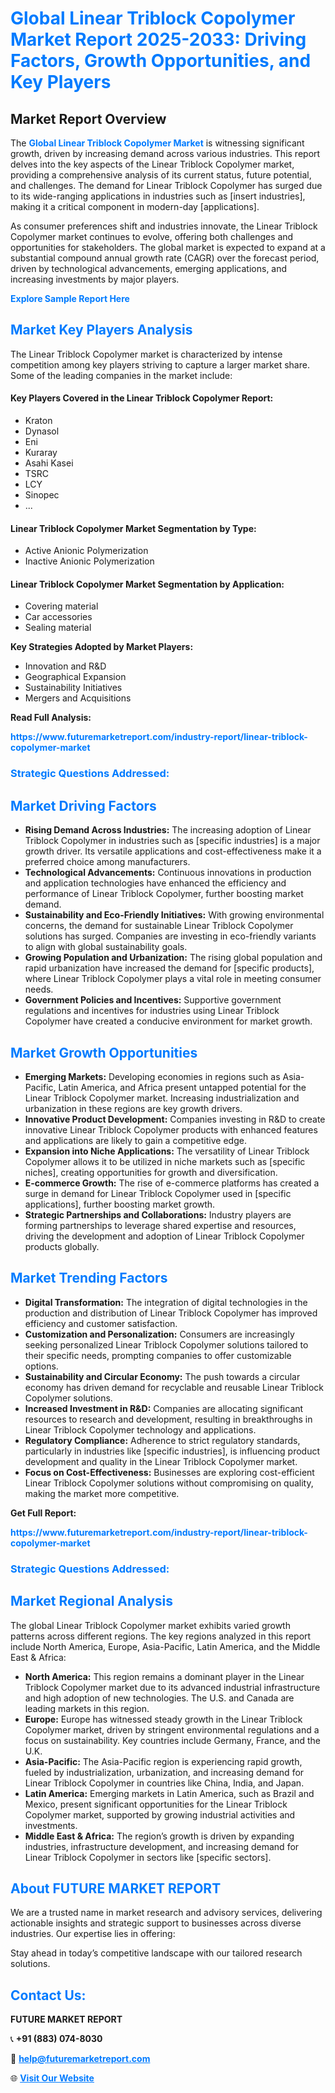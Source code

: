 <h1 style="color: #007BFF;">Global Linear Triblock Copolymer Market Report 2025-2033: Driving Factors, Growth Opportunities, and Key Players</h1>

<section id="overview">
<h2>Market Report Overview</h2>
<p>The <a href="https://www.futuremarketreport.com/industry-report/linear-triblock-copolymer-market" style="color: #007BFF; text-decoration: none;"><strong>Global Linear Triblock Copolymer Market</strong></a> is witnessing significant growth, driven by increasing demand across various industries. This report delves into the key aspects of the Linear Triblock Copolymer market, providing a comprehensive analysis of its current status, future potential, and challenges. The demand for Linear Triblock Copolymer has surged due to its wide-ranging applications in industries such as [insert industries], making it a critical component in modern-day [applications].</p>
<p>As consumer preferences shift and industries innovate, the Linear Triblock Copolymer market continues to evolve, offering both challenges and opportunities for stakeholders. The global market is expected to expand at a substantial compound annual growth rate (CAGR) over the forecast period, driven by technological advancements, emerging applications, and increasing investments by major players.</p>
</section>

<section id="overview">
<p><a href="https://www.futuremarketreport.com/request-sample/reportId=102926" style="color: #007BFF; text-decoration: none;"><strong>Explore Sample Report Here</strong></a></p>
</section>

<section id="key-players">
<h2 style="color: #007BFF;">Market Key Players Analysis</h2>
<p>The Linear Triblock Copolymer market is characterized by intense competition among key players striving to capture a larger market share. Some of the leading companies in the market include:</p>
<h4>Key Players Covered in the Linear Triblock Copolymer Report:</h4>
<ul><li>Kraton</li><li>Dynasol</li><li>Eni</li><li>Kuraray</li><li>Asahi Kasei</li><li>TSRC</li><li>LCY</li><li>Sinopec</li><li>...</li></ul>
<h4>Linear Triblock Copolymer Market Segmentation by Type:</h4>
<ul><li>Active Anionic Polymerization</li><li>Inactive Anionic Polymerization</li></ul>

<h4>Linear Triblock Copolymer Market Segmentation by Application:</h4>
<ul><li>Covering material</li><li>Car accessories</li><li>Sealing material</li></ul>
<p><strong>Key Strategies Adopted by Market Players:</strong></p>
<ul>
<li>Innovation and R&D</li>
<li>Geographical Expansion</li>
<li>Sustainability Initiatives</li>
<li>Mergers and Acquisitions</li>
</ul>
</section>

<section>
<p><strong>Read Full Analysis: </strong></p><a href="https://www.futuremarketreport.com/industry-report/linear-triblock-copolymer-market" style="color: #007BFF; text-decoration: none;"><strong>https://www.futuremarketreport.com/industry-report/linear-triblock-copolymer-market</strong></a>
<h3 style="color: #007BFF;">Strategic Questions Addressed:</h3>
</section>

<section id="driving-factors">
<h2 style="color: #007BFF;">Market Driving Factors</h2>
<ul>
<li><strong>Rising Demand Across Industries:</strong> The increasing adoption of Linear Triblock Copolymer in industries such as [specific industries] is a major growth driver. Its versatile applications and cost-effectiveness make it a preferred choice among manufacturers.</li>
<li><strong>Technological Advancements:</strong> Continuous innovations in production and application technologies have enhanced the efficiency and performance of Linear Triblock Copolymer, further boosting market demand.</li>
<li><strong>Sustainability and Eco-Friendly Initiatives:</strong> With growing environmental concerns, the demand for sustainable Linear Triblock Copolymer solutions has surged. Companies are investing in eco-friendly variants to align with global sustainability goals.</li>
<li><strong>Growing Population and Urbanization:</strong> The rising global population and rapid urbanization have increased the demand for [specific products], where Linear Triblock Copolymer plays a vital role in meeting consumer needs.</li>
<li><strong>Government Policies and Incentives:</strong> Supportive government regulations and incentives for industries using Linear Triblock Copolymer have created a conducive environment for market growth.</li>
</ul>
</section>

<section id="growth-opportunities">
<h2 style="color: #007BFF;">Market Growth Opportunities</h2>
<ul>
<li><strong>Emerging Markets:</strong> Developing economies in regions such as Asia-Pacific, Latin America, and Africa present untapped potential for the Linear Triblock Copolymer market. Increasing industrialization and urbanization in these regions are key growth drivers.</li>
<li><strong>Innovative Product Development:</strong> Companies investing in R&D to create innovative Linear Triblock Copolymer products with enhanced features and applications are likely to gain a competitive edge.</li>
<li><strong>Expansion into Niche Applications:</strong> The versatility of Linear Triblock Copolymer allows it to be utilized in niche markets such as [specific niches], creating opportunities for growth and diversification.</li>
<li><strong>E-commerce Growth:</strong> The rise of e-commerce platforms has created a surge in demand for Linear Triblock Copolymer used in [specific applications], further boosting market growth.</li>
<li><strong>Strategic Partnerships and Collaborations:</strong> Industry players are forming partnerships to leverage shared expertise and resources, driving the development and adoption of Linear Triblock Copolymer products globally.</li>
</ul>
</section>

<section id="trending-factors">
<h2 style="color: #007BFF;">Market Trending Factors</h2>
<ul>
<li><strong>Digital Transformation:</strong> The integration of digital technologies in the production and distribution of Linear Triblock Copolymer has improved efficiency and customer satisfaction.</li>
<li><strong>Customization and Personalization:</strong> Consumers are increasingly seeking personalized Linear Triblock Copolymer solutions tailored to their specific needs, prompting companies to offer customizable options.</li>
<li><strong>Sustainability and Circular Economy:</strong> The push towards a circular economy has driven demand for recyclable and reusable Linear Triblock Copolymer solutions.</li>
<li><strong>Increased Investment in R&D:</strong> Companies are allocating significant resources to research and development, resulting in breakthroughs in Linear Triblock Copolymer technology and applications.</li>
<li><strong>Regulatory Compliance:</strong> Adherence to strict regulatory standards, particularly in industries like [specific industries], is influencing product development and quality in the Linear Triblock Copolymer market.</li>
<li><strong>Focus on Cost-Effectiveness:</strong> Businesses are exploring cost-efficient Linear Triblock Copolymer solutions without compromising on quality, making the market more competitive.</li>
</ul>
</section>

<section>
<p><strong>Get Full Report: </strong></p><a href="https://www.futuremarketreport.com/industry-report/linear-triblock-copolymer-market" style="color: #007BFF; text-decoration: none;"><strong>https://www.futuremarketreport.com/industry-report/linear-triblock-copolymer-market</strong></a>
<h3 style="color: #007BFF;">Strategic Questions Addressed:</h3>
</section>


<section id="regional-analysis">
<h2 style="color: #007BFF;">Market Regional Analysis</h2>
<p>The global Linear Triblock Copolymer market exhibits varied growth patterns across different regions. The key regions analyzed in this report include North America, Europe, Asia-Pacific, Latin America, and the Middle East & Africa:</p>
<ul>
<li><strong>North America:</strong> This region remains a dominant player in the Linear Triblock Copolymer market due to its advanced industrial infrastructure and high adoption of new technologies. The U.S. and Canada are leading markets in this region.</li>
<li><strong>Europe:</strong> Europe has witnessed steady growth in the Linear Triblock Copolymer market, driven by stringent environmental regulations and a focus on sustainability. Key countries include Germany, France, and the U.K.</li>
<li><strong>Asia-Pacific:</strong> The Asia-Pacific region is experiencing rapid growth, fueled by industrialization, urbanization, and increasing demand for Linear Triblock Copolymer in countries like China, India, and Japan.</li>
<li><strong>Latin America:</strong> Emerging markets in Latin America, such as Brazil and Mexico, present significant opportunities for the Linear Triblock Copolymer market, supported by growing industrial activities and investments.</li>
<li><strong>Middle East & Africa:</strong> The region’s growth is driven by expanding industries, infrastructure development, and increasing demand for Linear Triblock Copolymer in sectors like [specific sectors].</li>
</ul>
</section>

<footer>
<h2 style="color: #007BFF;">About FUTURE MARKET REPORT</h2>
<p>We are a trusted name in market research and advisory services, delivering actionable insights and strategic support to businesses across diverse industries. Our expertise lies in offering:</p>

<p>Stay ahead in today’s competitive landscape with our tailored research solutions.</p>

<h2 style="color: #007BFF;">Contact Us:</h2>
<p><strong>FUTURE MARKET REPORT</strong></p>
<p>📞 <strong>+91 (883) 074-8030</strong></p>
<p>📧 <strong><a href="mailto:help@futuremarketreport.com" style="color: #007BFF;">help@futuremarketreport.com</a></strong></p>
<p>🌐 <strong><a href="https://www.futuremarketreport.com/" style="color: #007BFF;">Visit Our Website</a></strong></p>
</footer>